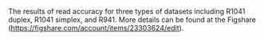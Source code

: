 The results of read accuracy for three types of datasets including R1041 duplex, R1041 simplex, and R941.
More details can be found at the Figshare (https://figshare.com/account/items/23303624/edit).
